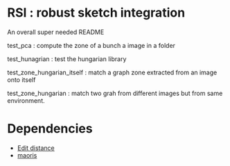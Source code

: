 # RSI : robust sketch integration

An overall super needed README

test_pca : compute the zone of a bunch a image in a folder

test_hunagrian : test the hungarian library

test_zone_hungarian_itself : match a graph zone extracted from an image onto itself

test_zone_hungarian : match two grah from different images but from same environment.

# Dependencies


* [Edit distance](https://github.com/MalcolmMielle/edit_distance_cpp)
* [maoris](https://github.com/MalcolmMielle/maoris)
